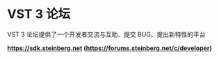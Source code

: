 # VST 3 论坛

VST 3 论坛提供了一个开发者交流与互助、提交 BUG、提出新特性的平台

**https://sdk.steinberg.net (https://forums.steinberg.net/c/developer)**